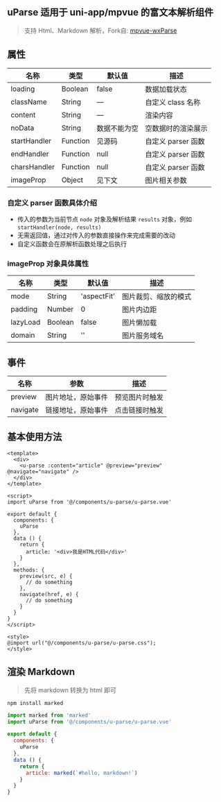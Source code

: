 ## uParse 适用于 uni-app/mpvue 的富文本解析组件

> 支持 Html、Markdown 解析，Fork自: [mpvue-wxParse](https://github.com/F-loat/mpvue-wxParse)

## 属性

| 名称             | 类型          | 默认值        | 描述               |
| -----------------|--------------- | ------------- | ----------------  |
| loading          | Boolean        | false         | 数据加载状态       |
| className        | String         | —             | 自定义 class 名称  |
| content          | String         | —             | 渲染内容           |
| noData           | String         | 数据不能为空   | 空数据时的渲染展示  |
| startHandler     | Function       | 见源码         | 自定义 parser 函数 |
| endHandler       | Function       | null          | 自定义 parser 函数 |
| charsHandler     | Function       | null          | 自定义 parser 函数 |
| imageProp        | Object         | 见下文        | 图片相关参数        |

### 自定义 parser 函数具体介绍

* 传入的参数为当前节点 `node` 对象及解析结果 `results` 对象，例如 `startHandler(node, results)`
* 无需返回值，通过对传入的参数直接操作来完成需要的改动
* 自定义函数会在原解析函数处理之后执行

### imageProp 对象具体属性

| 名称              | 类型           | 默认值        | 描述                |
| -----------------|--------------- | ------------- | ------------------ |
| mode             | String         | 'aspectFit'   | 图片裁剪、缩放的模式 |
| padding          | Number         | 0             | 图片内边距          |
| lazyLoad         | Boolean        | false         | 图片懒加载          |
| domain           | String         | ''            | 图片服务域名        |

## 事件

| 名称             | 参数              | 描述              |
| -----------------|----------------- | ----------------  |
| preview          | 图片地址，原始事件 | 预览图片时触发     |
| navigate         | 链接地址，原始事件 | 点击链接时触发     |

## 基本使用方法

``` vue
<template>
  <div>
    <u-parse :content="article" @preview="preview" @navigate="navigate" />
  </div>
</template>

<script>
import uParse from '@/components/u-parse/u-parse.vue'

export default {
  components: {
    uParse
  },
  data () {
    return {
      article: '<div>我是HTML代码</div>'
    }
  },
  methods: {
    preview(src, e) {
      // do something
    },
    navigate(href, e) {
      // do something
    }
  }
}
</script>

<style>
@import url("@/components/u-parse/u-parse.css");
</style>
```

## 渲染 Markdown

> 先将 markdown 转换为 html 即可

```
npm install marked
```

``` js
import marked from 'marked'
import uParse from '@/components/u-parse/u-parse.vue'

export default {
  components: {
    uParse
  },
  data () {
    return {
      article: marked(`#hello, markdown!`)
    }
  }
}
```
